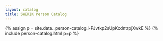 ```yaml
---
layout: catalog
title: SWERIK Person Catalog
---
```

{% assign p = site.data._person-catalog.i-PJvtkp2sUpKcdntrpjXwkE %}
{% include person-catalog.html p=p %}

